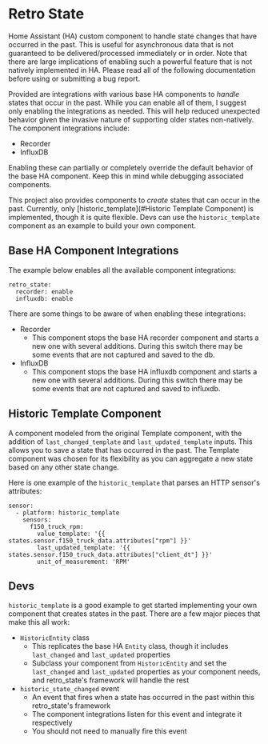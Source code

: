 # Retro State
Home Assistant (HA) custom component to handle state changes that have occurred in the past.
This is useful for asynchronous data that is not guaranteed to be delivered/processed immediately or in order. Note that
there are large implications of enabling such a powerful feature that is not natively implemented in HA. Please read 
all of the following documentation before using or submitting a bug report.

Provided are integrations with various base HA components to _handle_ states that occur in the past. While you can 
enable all of them, I suggest only enabling the integrations as needed. This will help reduced unexpected behavior 
given the invasive nature of supporting older states non-natively. The component integrations include:
- Recorder
- InfluxDB

Enabling these can partially or completely override the default behavior of the base HA component. Keep this in mind 
while debugging associated components.

This project also provides components to _create_ states that can occur in the past. Currently, only [historic_template](#Historic Template Component)
is implemented, though it is quite flexible. Devs can use the `historic_template` component as an example to 
build your own component.

## Base HA Component Integrations

The example below enables all the available component integrations:
```
retro_state:
  recorder: enable
  influxdb: enable
```

There are some things to be aware of when enabling these integrations:
- Recorder
  - This component stops the base HA recorder component and starts a new one with several additions.
  During this switch there may be some events that are not captured and saved to the db.
- InfluxDB
  - This component stops the base HA influxdb component and starts a new one with several additions.
  During this switch there may be some events that are not captured and saved to influxdb.

## Historic Template Component

A component modeled from the original Template component, with the addition of `last_changed_template` and 
`last_updated_template` inputs. This allows you to save a state that has occurred in the past. The Template component 
was chosen for its flexibility as you can aggregate a new state based on any other state change.

Here is one example of the `historic_template` that parses an HTTP sensor's attributes:
```
sensor:
  - platform: historic_template
    sensors:
      f150_truck_rpm:
        value_template: '{{ states.sensor.f150_truck_data.attributes["rpm"] }}'
        last_updated_template: '{{ states.sensor.f150_truck_data.attributes["client_dt"] }}'
        unit_of_measurement: 'RPM'
```

## Devs

`historic_template` is a good example to get started implementing your own component that creates states in the past.
There are a few major pieces that make this all work:
- `HistoricEntity` class
  - This replicates the base HA `Entity` class, though it includes `last_changed` and `last_updated` properties
  - Subclass your component from `HistoricEntity` and set the `last_changed` and `last_updated` properties as your
  component needs, and retro_state's framework will handle the rest
- `historic_state_changed` event
  - An event that fires when a state has occurred in the past within this retro_state's framework
  - The component integrations listen for this event and integrate it respectively
  - You should not need to manually fire this event
